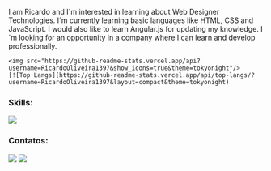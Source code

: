 I am Ricardo and I´m interested in learning about Web Designer Technologies.
I´m currently learning basic languages like HTML, CSS and JavaScript. I would also like to learn Angular.js for updating my knowledge. 
I´m looking for an opportunity in a company where I can learn and develop professionally.

    <img src="https://github-readme-stats.vercel.app/api?username=RicardoOliveira1397&show_icons=true&theme=tokyonight"/>
    [![Top Langs](https://github-readme-stats.vercel.app/api/top-langs/?username=RicardoOliveira1397&layout=compact&theme=tokyonight)
  
### Skills:
  <div>
    <a href="https://skillicons.dev">
      <img src="https://skillicons.dev/icons?i=html,css,js,nodejs,angular,postgres&theme=dark"/>
    </a>
  </div>
  
  ### Contatos:
<div>
  <a href = "mailto:rick.firmeoliveira2@gmail.com"><img src="https://img.shields.io/badge/Gmail-D14836?style=for-the-badge&logo=gmail&logoColor=white" target="_blank"></a>
  <a href="https://www.linkedin.com/in/ricardo-oliveira-801384149/" target="_blank"><img src="https://img.shields.io/badge/-LinkedIn-%230077B5?style=for-the-badge&logo=linkedin&logoColor=white"  target="_blank"></a>   
</div>
